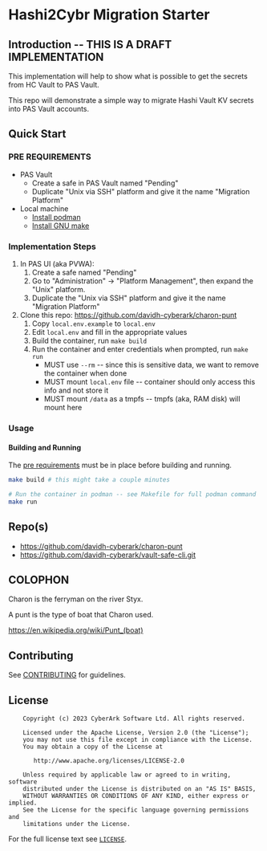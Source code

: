 # Hashi2Cybr Migration Starter

<!-- Update: <2023-09-18 17:28:46 david.hisel> -->

## Introduction -- THIS IS A DRAFT IMPLEMENTATION

This implementation will help to show what is possible to get the
secrets from HC Vault to PAS Vault.

This repo will demonstrate a simple way to migrate Hashi Vault KV secrets into PAS Vault accounts.

## Quick Start

### PRE REQUIREMENTS

* PAS Vault
  * Create a safe in PAS Vault named "Pending"
  * Duplicate "Unix via SSH" platform and give it the name "Migration Platform"
* Local machine
  * [Install podman](https://podman.io/docs/installation)
  * [Install GNU make](https://www.gnu.org/software/make/)

### Implementation Steps

1. In PAS UI (aka PVWA):
   1. Create a safe named "Pending"
   2. Go to "Administration" -> "Platform Management", then expand the "Unix" platform.
   3. Duplicate the "Unix via SSH" platform and give it the name "Migration Platform"
2. Clone this repo:  <https://github.com/davidh-cyberark/charon-punt>
   1. Copy `local.env.example` to `local.env`
   2. Edit `local.env` and fill in the appropriate values
   3. Build the container, run `make build`
   4. Run the container and enter credentials when prompted, run `make run`
      * MUST use `--rm` -- since this is sensitive data, we want to remove the container when done
      * MUST mount `local.env` file -- container should only access this info and not store it
      * MUST mount `/data` as a tmpfs -- tmpfs (aka, RAM disk) will mount here

### Usage

#### Building and Running

The [pre requirements](#pre-requirements) must be in place before building and running.


```bash
make build # this might take a couple minutes

# Run the container in podman -- see Makefile for full podman command
make run
```

## Repo(s)

* <https://github.com/davidh-cyberark/charon-punt>
* <https://github.com/davidh-cyberark/vault-safe-cli.git>

## COLOPHON

Charon is the ferryman on the river Styx.

A punt is the type of boat that Charon used.

https://en.wikipedia.org/wiki/Punt_(boat)

## Contributing

See [CONTRIBUTING](CONTRIBUTING.md) for guidelines.

## License

```text
    Copyright (c) 2023 CyberArk Software Ltd. All rights reserved.
    
    Licensed under the Apache License, Version 2.0 (the "License");
    you may not use this file except in compliance with the License.
    You may obtain a copy of the License at
    
       http://www.apache.org/licenses/LICENSE-2.0
    
    Unless required by applicable law or agreed to in writing, software
    distributed under the License is distributed on an "AS IS" BASIS,
    WITHOUT WARRANTIES OR CONDITIONS OF ANY KIND, either express or implied.
    See the License for the specific language governing permissions and
    limitations under the License.
```

For the full license text see [`LICENSE`](LICENSE).
